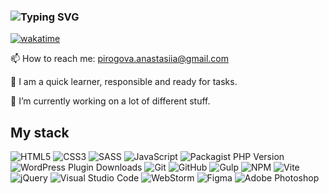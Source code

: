 ### ![Typing SVG](https://readme-typing-svg.demolab.com?font=Fira+Code&size=25&pause=10000&color=F7008F&width=435&lines=Hi+there%2C+I'm+Anastasiia+%F0%9F%91%8B)
[![wakatime](https://wakatime.com/badge/user/4807bdf7-7b54-4855-8eab-02fe73f2f580.svg)](https://wakatime.com/@4807bdf7-7b54-4855-8eab-02fe73f2f580) 
<!-- https://www.codewars.com/users/Nastia-Pirogova/badges/micro  -->

📫 How to reach me: pirogova.anastasiia@gmail.com

<!--🌱 I'm a Front-End Developer -->
<!-- looking for a full-time job at an electronic products company that strives to make everyday life and business easier, more productive and more convenient.-->

📝 I am a quick learner, responsible and ready for tasks.

🔭 I’m currently working on a lot of different stuff.

<!-- ⚡ Interesting fact: I draw. -->

## My stack
 
 ![HTML5](https://img.shields.io/badge/html5-%23E34F26.svg?style=for-the-badge&logo=html5&logoColor=white) 
 ![CSS3](https://img.shields.io/badge/css3-%231572B6.svg?style=for-the-badge&logo=css3&logoColor=white)
 ![SASS](https://img.shields.io/badge/SASS-hotpink.svg?style=for-the-badge&logo=SASS&logoColor=white)
 ![JavaScript](https://img.shields.io/badge/javascript-%23323330.svg?style=for-the-badge&logo=javascript&logoColor=%23F7DF1E)
 ![Packagist PHP Version](https://img.shields.io/packagist/dependency-v/:user/:repo/:dependency)
 ![WordPress Plugin Downloads](https://img.shields.io/wordpress/plugin/:interval/:slug)
 ![Git](https://img.shields.io/badge/git-%23F05033.svg?style=for-the-badge&logo=git&logoColor=white)
 ![GitHub](https://img.shields.io/badge/github-%23121011.svg?style=for-the-badge&logo=github&logoColor=white)
 ![Gulp](https://img.shields.io/badge/GULP-%23CF4647.svg?style=for-the-badge&logo=gulp&logoColor=white)
 ![NPM](https://img.shields.io/badge/NPM-%23CB3837.svg?style=for-the-badge&logo=npm&logoColor=white)
 ![Vite](https://img.shields.io/badge/vite-%23646CFF.svg?style=for-the-badge&logo=vite&logoColor=white)
 ![jQuery](https://img.shields.io/badge/jquery-%230769AD.svg?style=for-the-badge&logo=jquery&logoColor=white)
 ![Visual Studio Code](https://img.shields.io/badge/Visual%20Studio%20Code-0078d7.svg?style=for-the-badge&logo=visual-studio-code&logoColor=white)
 ![WebStorm](https://img.shields.io/badge/webstorm-143?style=for-the-badge&logo=webstorm&logoColor=white&color=black)
 ![Figma](https://img.shields.io/badge/figma-%23F24E1E.svg?style=for-the-badge&logo=figma&logoColor=white)
 ![Adobe Photoshop](https://img.shields.io/badge/adobe%20photoshop-%2331A8FF.svg?style=for-the-badge&logo=adobe%20photoshop&logoColor=white) 


<!-- https://ileriayo.github.io/markdown-badges/ -->
<!-- [![Top Langs](https://github-readme-stats.vercel.app/api/top-langs/?Nastia-Pirogova=anuraghazra&layout=pie)](https://github.com/anuraghazra/github-readme-stats) -->



<!-- ![](http://github-profile-summary-cards.vercel.app/api/cards/profile-details?username=Nastia-Pirogova&theme=default) -->
